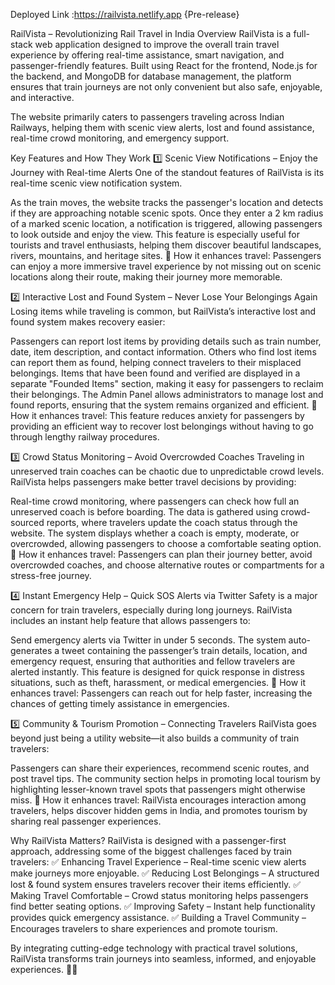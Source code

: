 Deployed Link :https://railvista.netlify.app {Pre-release}


RailVista – Revolutionizing Rail Travel in India
Overview
RailVista is a full-stack web application designed to improve the overall train travel experience by offering real-time assistance, smart navigation, and passenger-friendly features. Built using React for the frontend, Node.js for the backend, and MongoDB for database management, the platform ensures that train journeys are not only convenient but also safe, enjoyable, and interactive.

The website primarily caters to passengers traveling across Indian Railways, helping them with scenic view alerts, lost and found assistance, real-time crowd monitoring, and emergency support.

Key Features and How They Work
1️⃣ Scenic View Notifications – Enjoy the Journey with Real-time Alerts
One of the standout features of RailVista is its real-time scenic view notification system.

As the train moves, the website tracks the passenger's location and detects if they are approaching notable scenic spots.
Once they enter a 2 km radius of a marked scenic location, a notification is triggered, allowing passengers to look outside and enjoy the view.
This feature is especially useful for tourists and travel enthusiasts, helping them discover beautiful landscapes, rivers, mountains, and heritage sites.
🚀 How it enhances travel:
Passengers can enjoy a more immersive travel experience by not missing out on scenic locations along their route, making their journey more memorable.

2️⃣ Interactive Lost and Found System – Never Lose Your Belongings Again
Losing items while traveling is common, but RailVista’s interactive lost and found system makes recovery easier:

Passengers can report lost items by providing details such as train number, date, item description, and contact information.
Others who find lost items can report them as found, helping connect travelers to their misplaced belongings.
Items that have been found and verified are displayed in a separate "Founded Items" section, making it easy for passengers to reclaim their belongings.
The Admin Panel allows administrators to manage lost and found reports, ensuring that the system remains organized and efficient.
🚀 How it enhances travel:
This feature reduces anxiety for passengers by providing an efficient way to recover lost belongings without having to go through lengthy railway procedures.

3️⃣ Crowd Status Monitoring – Avoid Overcrowded Coaches
Traveling in unreserved train coaches can be chaotic due to unpredictable crowd levels. RailVista helps passengers make better travel decisions by providing:

Real-time crowd monitoring, where passengers can check how full an unreserved coach is before boarding.
The data is gathered using crowd-sourced reports, where travelers update the coach status through the website.
The system displays whether a coach is empty, moderate, or overcrowded, allowing passengers to choose a comfortable seating option.
🚀 How it enhances travel:
Passengers can plan their journey better, avoid overcrowded coaches, and choose alternative routes or compartments for a stress-free journey.

4️⃣ Instant Emergency Help – Quick SOS Alerts via Twitter
Safety is a major concern for train travelers, especially during long journeys. RailVista includes an instant help feature that allows passengers to:

Send emergency alerts via Twitter in under 5 seconds.
The system auto-generates a tweet containing the passenger’s train details, location, and emergency request, ensuring that authorities and fellow travelers are alerted instantly.
This feature is designed for quick response in distress situations, such as theft, harassment, or medical emergencies.
🚀 How it enhances travel:
Passengers can reach out for help faster, increasing the chances of getting timely assistance in emergencies.

5️⃣ Community & Tourism Promotion – Connecting Travelers
RailVista goes beyond just being a utility website—it also builds a community of train travelers:

Passengers can share their experiences, recommend scenic routes, and post travel tips.
The community section helps in promoting local tourism by highlighting lesser-known travel spots that passengers might otherwise miss.
🚀 How it enhances travel:
RailVista encourages interaction among travelers, helps discover hidden gems in India, and promotes tourism by sharing real passenger experiences.

Why RailVista Matters?
RailVista is designed with a passenger-first approach, addressing some of the biggest challenges faced by train travelers:
✅ Enhancing Travel Experience – Real-time scenic view alerts make journeys more enjoyable.
✅ Reducing Lost Belongings – A structured lost & found system ensures travelers recover their items efficiently.
✅ Making Travel Comfortable – Crowd status monitoring helps passengers find better seating options.
✅ Improving Safety – Instant help functionality provides quick emergency assistance.
✅ Building a Travel Community – Encourages travelers to share experiences and promote tourism.

By integrating cutting-edge technology with practical travel solutions, RailVista transforms train journeys into seamless, informed, and enjoyable experiences. 🚆✨
